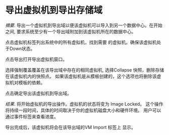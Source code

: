 # 导出虚拟机到导出存储域

*摘要*.
导出一个虚拟机到导出域以便该虚拟机可以导入到另一个数据中心。在开始之间,
要求系统至少有一个导出域附加到该虚拟机所在的数据中心。

点击虚拟机标签列出系统中的所有虚拟机，找到需要
的虚拟机。确保该虚拟机处于Down状态。

点击导出打开导出虚拟机窗口。

选择强制覆盖覆盖在该导出域中存在的相同虚拟机, 选择Collapse
快照，删除存储在该虚拟机内的快照点。
如果该虚拟机是从模板创建的，这个选项也将删除该虚拟机对模板的依赖。

点击确定导出该虚拟机到导出域。

*结果*.
将开始虚拟机的导出操作。虚拟机的状态将变为 Image Locked。
这个操作将持续一段时间，具体的时间取决于你的虚拟机磁盘大小和硬件环境。
用户可以通过事件标签来查看进度。

导出完成后，该虚拟机将会在该导出域的VM Import 标签上 显示。
